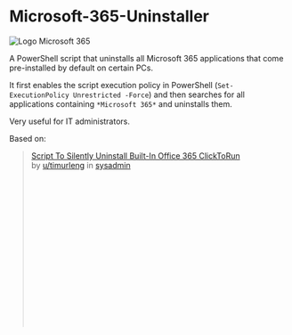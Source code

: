 # Microsoft-365-Uninstaller

![Logo Microsoft 365](https://blog.goptg.com/hs-fs/hubfs/Logos/microsoft-office-365-icon-3.png?width=70&name=microsoft-office-365-icon-3.png)

A PowerShell script that uninstalls all Microsoft 365 applications that come pre-installed by default on certain PCs.

It first enables the script execution policy in PowerShell (`Set-ExecutionPolicy Unrestricted -Force`) and then searches for all applications containing ``*Microsoft 365*`` and uninstalls them.

Very useful for IT administrators.

Based on: 
<!-- [Script To Silently Uninstall Built-In Office 365 ClickToRun](https://www.reddit.com/r/sysadmin/comments/jjtpnp/script_to_silently_uninstall_builtin_office_365/?utm_source=share&utm_medium=web3x&utm_name=web3xcss&utm_term=1&utm_content=share_button) -->

<blockquote class="reddit-embed-bq" style="height:316px" data-embed-height="316">      <a href="https://www.reddit.com/r/sysadmin/comments/jjtpnp/script_to_silently_uninstall_builtin_office_365/">Script To Silently Uninstall Built-In Office 365 ClickToRun</a><br> by      <a href="https://www.reddit.com/user/timurleng">u/timurleng</a> in      <a href="https://www.reddit.com/r/sysadmin/">sysadmin</a>    </blockquote>